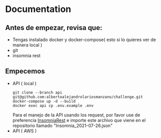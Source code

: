 # Documentation

## Antes de empezar, revisa que:
- Tengas instalado docker y docker-compose( esto si lo quieres ver de manera local )
-  git
- insomnia rest

## Empecemos
- API ( local )
    ``` 
    git clone --branch api git@github.com:albertoalejandrolariosmanzano/challenge.git
    docker-compose up -d --build
    docker exec api cp .env.example .env
    ```
    Para el manejo de la API usando los request, por favor use de preferencia [InsomniaRest] e importe este archivo que viene en el repositorio llamado "Insomnia_2021-07-26.json"
- API ( AWS )

[//]: #
    [InsomniaRest]: <https://insomnia.rest/>